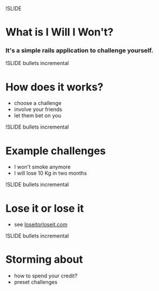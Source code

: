 !SLIDE

# What is I Will I Won't?
### It's a simple rails application to challenge yourself.

!SLIDE bullets incremental

# How does it works?

* choose a challenge
* involve your friends
* let them bet on you

!SLIDE bullets incremental

# Example challenges

* I won't smoke anymore
* I will lose 10 Kg in two months

!SLIDE bullets incremental

# Lose it or lose it

* see [loseitorloseit.com](http://loseitorloseit.com)

!SLIDE bullets incremental

# Storming about

* how to spend your credit?
* preset challenges